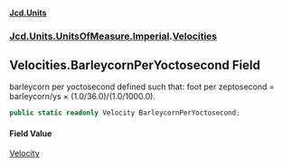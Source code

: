 #### [Jcd.Units](index.md 'index')

### [Jcd.Units.UnitsOfMeasure.Imperial](Jcd.Units.UnitsOfMeasure.Imperial.md 'Jcd.Units.UnitsOfMeasure.Imperial').[Velocities](Velocities.md 'Jcd.Units.UnitsOfMeasure.Imperial.Velocities')

## Velocities.BarleycornPerYoctosecond Field

barleycorn per yoctosecond defined such that: foot per zeptosecond = barleycorn/ys × (1.0/36.0)/(1.0/1000.0).

```csharp
public static readonly Velocity BarleycornPerYoctosecond;
```

#### Field Value

[Velocity](Velocity.md 'Jcd.Units.UnitTypes.Velocity')